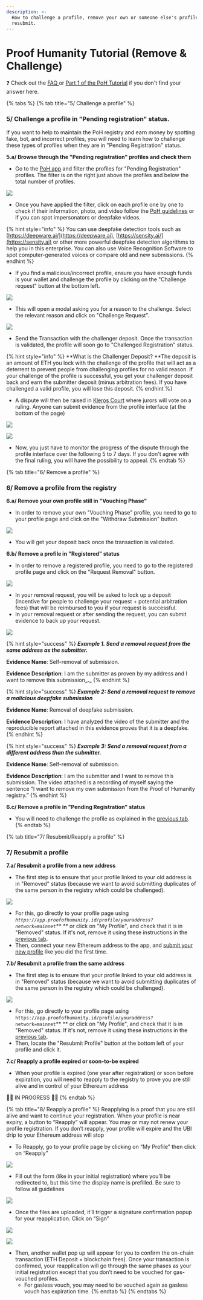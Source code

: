 ```yaml
---
description: >-
  How to challenge a profile, remove your own or someone else's profile and
  resubmit.
---
```


# Proof Humanity Tutorial (Remove & Challenge)

❓ Check out the [FAQ ](https://kleros.gitbook.io/docs/products/proof-of-humanity/poh-faq)or [Part 1 of the PoH Tutorial](https://kleros.gitbook.io/docs/products/proof-of-humanity/proof-of-humanity-tutorial) if you don't find your answer here.

{% tabs %}
{% tab title="5/ Challenge a profile" %}
### 5/ Challenge a profile in "Pending registration" status.

If you want to help to maintain the PoH registry and earn money by spotting fake, bot, and incorrect profiles, you will need to learn how to challenge these types of profiles when they are in "Pending Registration" status.

**5.a/ Browse through the "Pending registration" profiles and check them**

* Go to the [PoH app](https://app.proofofhumanity.id) and filter the profiles for "Pending Registration" profiles. The filter is on the right just above the profiles and below the total number of profiles.

![](<../../.gitbook/assets/image (34).png>)

* Once you have applied the filter, click on each profile one by one to check if their information, photo, and video follow the [PoH guidelines](https://ipfs.kleros.io/ipfs/QmcT8TUxLEHistCnkmGERcEuVtMfMPhXcMDTxfBTYahqEh/proof-of-humanity-registry-policy-v1.2.pdf) or if you can spot impersonators or deepfake videos.

{% hint style="info" %}
You can use deepfake detection tools such as [https://deepware.ai/](https://deepware.ai), [https://sensity.ai/](https://sensity.ai) or other more powerful deepfake detection algorithms to help you in this enterprise. You can also use Voice Recognition Software to spot computer-generated voices or compare old and new submissions.
{% endhint %}

* If you find a malicious/incorrect profile, ensure you have enough funds is your wallet and challenge the profile by clicking on the "Challenge request" button at the bottom left.

![](<../../.gitbook/assets/image (44).png>)

* This will open a modal asking you for a reason to the challenge. Select the relevant reason and click on "Challenge Request".

![](https://lh5.googleusercontent.com/i\_FY-o4RLOghfhPv3GqEszL6ms8qf5ebFVjJpEwWFmzCw935nIzSuF1g5CiNvK0LPTiYq\_jGFnHci\_9CMwXdYRTmdlNRM1jtDJb7dm9TnfyYLdjfLBXSRNWVuGVbFocE1R7JDRLB)

* Send the Transaction with the challenger deposit. Once the transaction is validated, the profile will soon go to "Challenged Registration" status.

{% hint style="info" %}
\*\*What is the Challenger Deposit? \*\*The deposit is an amount of ETH you lock with the challenge of the profile that will act as a deterrent to prevent people from challenging profiles for no valid reason. If your challenge of the profile is successful, you get your challenger deposit back and earn the submitter deposit (minus arbitration fees). If you have challenged a valid profile, you will lose this deposit.
{% endhint %}

* A dispute will then be raised in [Kleros Court](https://kleros.gitbook.io/docs/products/court) where jurors will vote on a ruling. Anyone can submit evidence from the profile interface (at the bottom of the page)

![](<../../.gitbook/assets/image (18).png>)

![](<../../.gitbook/assets/image (38).png>)

* Now, you just have to monitor the progress of the dispute through the profile interface over the following 5 to 7 days. If you don't agree with the final ruling, you will have the possibility to appeal.
{% endtab %}

{% tab title="6/ Remove a profile" %}
### 6/ Remove a profile from the registry

**6.a/ Remove your own profile still in "Vouching Phase"**

* In order to remove your own "Vouching Phase" profile, you need to go to your profile page and click on the "Withdraw Submission" button.

![](<../../.gitbook/assets/image (12) (1).png>)

* You will get your deposit back once the transaction is validated.

**6.b/ Remove a profile in "Registered" status**

* In order to remove a registered profile, you need to go to the registered profile page and click on the "Request Removal" button.

![](https://blog.kleros.io/content/images/2021/03/image-7.png)

* In your removal request, you will be asked to lock up a deposit (incentive for people to challenge your request + potential arbitration fees) that will be reimbursed to you if your request is successful.
* In your removal request or after sending the request, you can submit evidence to back up your request.

![](<../../.gitbook/assets/image (50).png>)

{% hint style="success" %}
_**Example 1. Send a removal request from the same address as the submitter.**_

**Evidence Name**: Self-removal of submission.

**Evidence Description**: I am the submitter as proven by my address and I want to remove this submission\_**.**\_
{% endhint %}

{% hint style="success" %}
_**Example 2: Send a removal request to remove a malicious deepfake submission**_

**Evidence Name**: Removal of deepfake submission.

**Evidence Description**: I have analyzed the video of the submitter and the reproducible report attached in this evidence proves that it is a deepfake.
{% endhint %}

{% hint style="success" %}
_**Example 3: Send a removal request from a different address than the submitter.**_

**Evidence Name**: Self-removal of submission.

**Evidence Description**: I am the submitter and I want to remove this submission. The video attached is a recording of myself saying the sentence “I want to remove my own submission from the Proof of Humanity registry.”
{% endhint %}

**6.c/ Remove a profile in "Pending Registration" status**

* You will need to challenge the profile as explained in the [previous tab](https://kleros.gitbook.io/docs/products/proof-of-humanity/proof-humanity-tutorial-remove-and-challenge#5-challenge-a-profile-in-pending-registration-status).
{% endtab %}

{% tab title="7/ Resubmit/Reapply a profile" %}
### 7/ Resubmit a profile

**7.a/ Resubmit a profile from a new address**

* The first step is to ensure that your profile linked to your old address is in "Removed" status (because we want to avoid submitting duplicates of the same person in the registry which could be challenged).

![](<../../.gitbook/assets/image (49).png>)

* For this, go directly to your profile page using _`https://app.proofofhumanity.id/profile/youraddress?network=mainnet`\*\* \*\*_ or click on "My Profile", and check that it is in "Removed" status. If it's not, remove it using these instructions in the [previous tab](https://kleros.gitbook.io/docs/products/proof-of-humanity/proof-humanity-tutorial-remove-and-challenge#6-remove-a-profile-from-the-registry).
* Then, connect your new Ethereum address to the app, and [submit your new profile](https://kleros.gitbook.io/docs/products/proof-of-humanity/proof-of-humanity-tutorial#1-register-your-profile-5-10mn) like you did the first time.

**7.b/ Resubmit a profile from the same address**

* The first step is to ensure that your profile linked to your old address is in "Removed" status (because we want to avoid submitting duplicates of the same person in the registry which could be challenged).

![](<../../.gitbook/assets/image (49) (1).png>)

* For this, go directly to your profile page using `https://app.proofofhumanity.id/profile/youraddress?network=mainnet`\*\* \*\* or click on "My Profile", and check that it is in "Removed" status. If it's not, remove it using these instructions in the [previous tab](https://kleros.gitbook.io/docs/products/proof-of-humanity/proof-humanity-tutorial-remove-and-challenge#6-remove-a-profile-from-the-registry).
* Then, locate the "Resubmit Profile" button at the bottom left of your profile and click it.

**7.c/ Reapply a profile expired or soon-to-be expired**

* When your profile is expired (one year after registration) or soon before expiration, you will need to reapply to the registry to prove you are still alive and in control of your Ethereum address

🚧👷 IN PROGRESS 👷🚧
{% endtab %}

{% tab title="8/ Reapply a profile" %}
Reapplying is a proof that you are still alive and want to continue your registration. When your profile is near expiry, a button to “Reapply” will appear. You may or may not renew your profile registration. If you don’t reapply, your profile will expire and the UBI drip to your Ethereum address will stop

* To Reapply, go to your profile page by clicking on “My Profile” then click on “Reapply”

![](https://lh3.googleusercontent.com/o\_SG\_QHoRYcPuHVe9WreYL\_mJdj\_T6C2nH4nkkJRvluKNlnD29qzoHJ8YpU7PjRtRgZx\_lk3MRFxJ44Oe043RRgft7JZ0MQcD0QUGhqt24i3ffqgRGlSBO8lrpWYK2cX4QS4mX4X)

* Fill out the form (like in your initial registration) where you’ll be redirected to, but this time the display name is prefilled. Be sure to follow all guidelines&#x20;

![](https://lh4.googleusercontent.com/P3nBXoGVZDVrkazF7PJc8MS3xEb2v-DIEYHR4wnyDme4U5yvEvk0XjsG14UG24YOYLLN1uxFgnaGz9vJfbjtfRElGtOHoQ9qAin33mMno6gtt6A6iQtRYWHVl7UwJypOmvegrAl7)

* Once the files are uploaded, it’ll trigger a signature confirmation popup for your reapplication. Click on “Sign”

![](https://lh6.googleusercontent.com/13wdVkznsLHTuuqqzjYerpkJ02\_JkLfEpjhIQr99\_N-8f9sHdJ9Sktug-LJP98I1yhMd84VC-GbvxvI2d3h4vo3jNv3\_w7zxXV7DUXBJcl1jyQTKu-N5z269wrjiD0CxxYipVuMa)

![](https://lh5.googleusercontent.com/2P3takJLYKkE\_HQp4UyvvCie2a7oAC0McKmZBVfLbD3Qpcj2XR6DTaJlDGoOJWKbnAvN\_kQAcnm46xNyG2-AiCF3KmIfJJYeKh-Xlbo8XvmnXl2\_LfbA1EU\_wdhQtRfQpreWg3xN)

* Then, another wallet pop up will appear for you to confirm the on-chain transaction (ETH Deposit + blockchain fees). Once your transaction is confirmed, your reapplication will go through the same phases as your initial registration except that you don’t need to be vouched for gas-vouched profiles.
  * For gasless vouch, you may need to be vouched again as gasless vouch has expiration time.
{% endtab %}
{% endtabs %}
